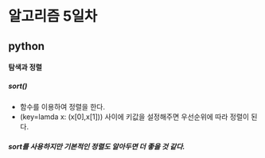 # 알고리즘 5일차

## python

#### 탐색과 정렬

##### sort()

- 함수를 이용하여 정렬을 한다.
- (key=lamda x: (x[0],x[1])) 사이에 키값을 설정해주면 우선순위에 따라 정렬이 된다.

##### sort를 사용하지만 기본적인 정렬도 알아두면 더 좋을 것 같다.



